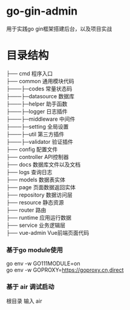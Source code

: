# go-gin-admin
用于实践go gin框架搭建后台，以及项目实战
# 目录结构
├── cmd          程序入口<br>
├── common   通用模块代码<br>
├───├─codes  常量状态码<br>
├───├─datasource  数据库<br>
├───├─helper  助手函数<br>
├───├─logger  日志插件<br>
├───├─middleware  中间件<br>
├───├─setting  全局设置<br>
├───├─util  第三方插件<br>
├───├─validator  验证插件<br>
├── config       配置文件<br>
├── controller API控制器<br>
├── docs         数据库文件以及文档<br>
├── logs     查询日志<br>
├── models     数据表实体<br>
├── page        页面数据返回实体<br>
├── repository 数据访问层<br>
├── resource      静态资源<br>
├── router       路由<br>
├── runtime     应用运行数据<br>
├── service      业务逻辑层<br>
├── vue-admin Vue前端页面代码<br>
### 基于go module使用
go env -w GO111MODULE=on   
go env -w GOPROXY=https://goproxy.cn,direct
### 基于 air 调试启动
根目录 输入 air

